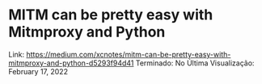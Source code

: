 # MITM can be pretty easy with Mitmproxy and Python

Link: https://medium.com/xcnotes/mitm-can-be-pretty-easy-with-mitmproxy-and-python-d5293f94d41
Terminado: No
Última Visualização: February 17, 2022